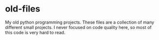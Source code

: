 # old-files
My old python programming projects. These files are a collection of many different small projects. I never focused on code quality here, so most of this code is very hard to read.
